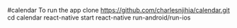 #calendar
To run the app
clone https://github.com/charlesnjihia/calendar.git
cd calendar
react-native start
react-native run-android/run-ios 

